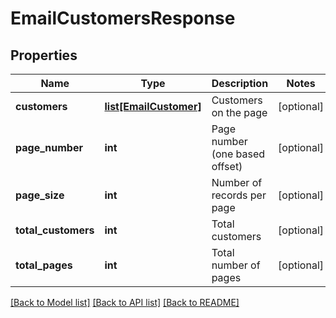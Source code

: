 # EmailCustomersResponse

## Properties
Name | Type | Description | Notes
------------ | ------------- | ------------- | -------------
**customers** | [**list[EmailCustomer]**](EmailCustomer.md) | Customers on the page | [optional] 
**page_number** | **int** | Page number (one based offset) | [optional] 
**page_size** | **int** | Number of records per page | [optional] 
**total_customers** | **int** | Total customers | [optional] 
**total_pages** | **int** | Total number of pages | [optional] 

[[Back to Model list]](../README.md#documentation-for-models) [[Back to API list]](../README.md#documentation-for-api-endpoints) [[Back to README]](../README.md)


